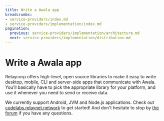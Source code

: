 ```yaml
---
title: Write a Awala app
breadcrumbs:
- service-providers/index.md
- service-providers/implementation/index.md
pagination:
  previous: service-providers/implementation/architecture.md
  next: service-providers/implementation/distribution.md
---
```


# Write a Awala app

Relaycorp offers high-level, open source libraries to make it easy to write desktop, mobile, CLI and server-side apps that communicate with Awala. You'll basically have to pick the appropriate library for your platform, and use it whenever you need to send or receive data.

We currently support Android, JVM and Node.js applications. Check out [codelabs.relaynet.network](https://codelabs.relaynet.network) to get started! And don't hesitate to stop by [the forum](https://community.relaynet.network/) if you have any questions.
